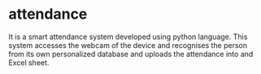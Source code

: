 # attendance
It is a smart attendance system developed using python language. This system accesses the webcam of the device and recognises the person from its own personalized database and uploads the attendance into and Excel sheet.
